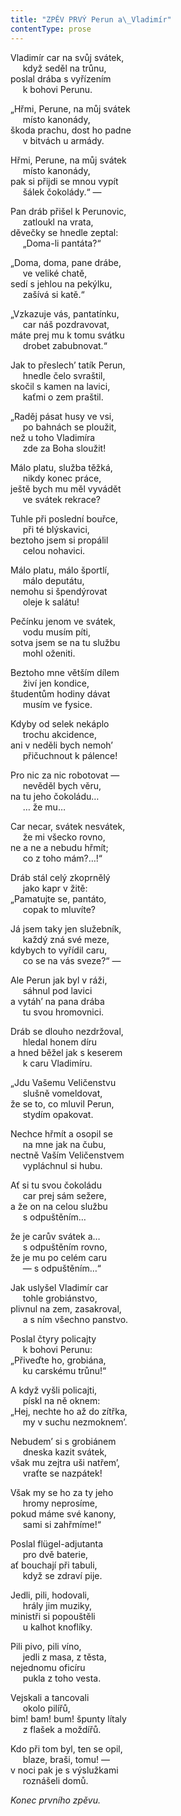 ```yaml
---
title: "ZPĚV PRVÝ Perun a\_Vladimír"
contentType: prose
---
```


<section>

Vladimír car na svůj svátek,  
     když seděl na trůnu,  
poslal drába s vyřízením  
     k bohovi Perunu.

</section>

<section>

„Hřmi, Perune, na můj svátek  
     místo kanonády,  
škoda prachu, dost ho padne  
     v bitvách u armády.

</section>

<section>

Hřmi, Perune, na můj svátek  
     místo kanonády,  
pak si přijdi se mnou vypít  
     šálek čokolády.“ —

</section>

<section>

Pan dráb přišel k Perunovic,  
     zatloukl na vrata,  
děvečky se hnedle zeptal:  
     „Doma-li pantáta?“

</section>

<section>

„Doma, doma, pane drábe,  
     ve veliké chatě,  
sedí s jehlou na pekýlku,  
     zašívá si katě.“

</section>

<section>

„Vzkazuje vás, pantatínku,  
     car náš pozdravovat,  
máte prej mu k tomu svátku  
     drobet zabubnovat.“

</section>

<section>

Jak to přeslech’ tatík Perun,  
     hnedle čelo svraštil,  
skočil s kamen na lavici,  
     kaťmi o zem praštil.

</section>

<section>

„Raděj pásat husy ve vsi,  
     po bahnách se ploužit,  
než u toho Vladimíra  
     zde za Boha sloužit!

</section>

<section>

Málo platu, služba těžká,  
     nikdy konec práce,  
ještě bych mu měl vyvádět  
     ve svátek rekrace?

</section>

<section>

Tuhle při poslední bouřce,  
     při té blýskavici,  
beztoho jsem si propálil  
     celou nohavici.

</section>

<section>

Málo platu, málo športlí,  
     málo deputátu,  
nemohu si špendýrovat  
     oleje k salátu!

</section>

<section>

Pečínku jenom ve svátek,  
     vodu musím píti,  
sotva jsem se na tu službu  
     mohl oženiti.

</section>

<section>

Beztoho mne větším dílem  
     živí jen kondice,  
študentům hodiny dávat  
     musím ve fysice.

</section>

<section>

Kdyby od selek nekáplo  
     trochu akcidence,  
ani v neděli bych nemoh’  
     přičuchnout k pálence!

</section>

<section>

Pro nic za nic robotovat —  
     nevěděl bych věru,  
na tu jeho čokoládu…  
     … že mu…

</section>

<section>

Car necar, svátek nesvátek,  
     že mi všecko rovno,  
ne a ne a nebudu hřmít;  
     co z toho mám?…!“

</section>

<section>

Dráb stál celý zkoprnělý  
     jako kapr v žitě:  
„Pamatujte se, pantáto,  
     copak to mluvíte?

</section>

<section>

Já jsem taky jen služebník,  
     každý zná své meze,  
kdybych to vyřídil caru,  
     co se na vás sveze?“ —

</section>

<section>

Ale Perun jak byl v ráži,  
     sáhnul pod lavici  
a vytáh’ na pana drába  
     tu svou hromovnici.

</section>

<section>

Dráb se dlouho nezdržoval,  
     hledal honem díru  
a hned běžel jak s keserem  
     k caru Vladimíru.

</section>

<section>

„Jdu Vašemu Veličenstvu  
     slušně vomeldovat,  
že se to, co mluvil Perun,  
     stydím opakovat.

</section>

<section>

Nechce hřmít a osopil se  
     na mne jak na čubu,  
nectně Vaším Veličenstvem  
     vypláchnul si hubu.

</section>

<section>

Ať si tu svou čokoládu  
     car prej sám sežere,  
a že on na celou službu  
     s odpuštěním…

</section>

<section>

že je carův svátek a…  
     s odpuštěním rovno,  
že je mu po celém caru  
     — s odpuštěním…“

</section>

<section>

Jak uslyšel Vladimír car  
     tohle grobiánstvo,  
plivnul na zem, zasakroval,  
     a s ním všechno panstvo.

</section>

<section>

Poslal čtyry policajty  
     k bohovi Perunu:  
„Přiveďte ho, grobiána,  
     ku carskému trůnu!“

</section>

<section>

A když vyšli policajti,  
     pískl na ně oknem:  
„Hej, nechte ho až do zítřka,  
     my v suchu nezmoknem’.

</section>

<section>

Nebudem’ si s grobiánem  
     dneska kazit svátek,  
však mu zejtra uši natřem’,  
     vraťte se nazpátek!

</section>

<section>

Však my se ho za ty jeho  
     hromy neprosíme,  
pokud máme své kanony,  
     sami si zahřmíme!“

</section>

<section>

Poslal flügel-adjutanta  
     pro dvě baterie,  
ať bouchají při tabuli,  
     když se zdraví pije.

</section>

<section>

Jedli, pili, hodovali,  
     hrály jim muziky,  
ministři si popouštěli  
     u kalhot knoflíky.

</section>

<section>

Pili pivo, pili víno,  
     jedli z masa, z těsta,  
nejednomu oficíru  
     pukla z toho vesta.

</section>

<section>

Vejskali a tancovali  
     okolo pilířů,  
bim! bam! bum! špunty lítaly  
     z flašek a moždířů.

</section>

<section>

Kdo při tom byl, ten se opil,  
     blaze, braši, tomu! —  
v noci pak je s výslužkami  
     roznášeli domů.

</section>

<section>

_Konec prvního zpěvu._

</section>
